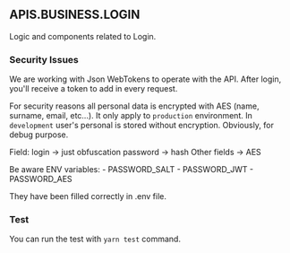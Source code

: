 
## APIS.BUSINESS.LOGIN

Logic and components related to Login.

### Security Issues

We are working with Json WebTokens to operate with the API. After login, you'll receive a token to add in every request.

For security reasons all personal data is encrypted with AES (name, surname, email, etc...). It only apply to `production` environment.
In `development` user's personal is stored without encryption. Obviously, for debug purpose. 

Field: 
    login -> just obfuscation
    password -> hash
    Other fields -> AES

Be aware ENV variables: 
    - PASSWORD_SALT
    - PASSWORD_JWT
    - PASSWORD_AES 

They have been filled correctly in .env file.

### Test

You can run the test with `yarn test` command. 



